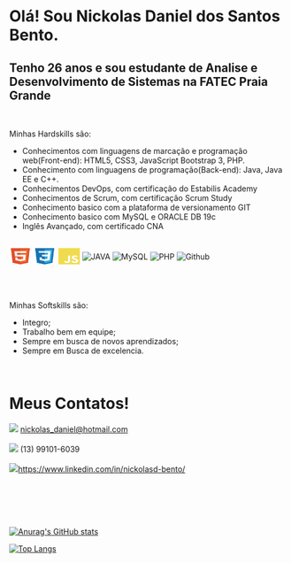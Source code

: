
# Olá! Sou Nickolas Daniel dos Santos Bento.

## Tenho 26 anos e sou estudante de Analise e Desenvolvimento de Sistemas na FATEC Praia Grande

<!--
**NickolasDS-Bento/NickolasDS-Bento** is a ✨ _special_ ✨ repository because its `README.md` (this file) appears on your GitHub profile.

Here are some ideas to get you started:

- 🔭 I’m currently working on ...
- 🌱 I’m currently learning ...
- 👯 I’m looking to collaborate on ...
- 🤔 I’m looking for help with ...
- 💬 Ask me about ...
- 📫 How to reach me: ...
- 😄 Pronouns: ...
- ⚡ Fun fact: ...

-->

<div style="display: inline_block"><br>
 
Minhas Hardskills são:
* Conhecimentos com linguagens de marcação e programação web(Front-end): HTML5, CSS3, JavaScript Bootstrap 3, PHP.
* Conhecimento com linguagens de programação(Back-end): Java, Java EE e C++.
* Conhecimentos DevOps, com certificação do Estabilis Academy
* Conhecimentos de Scrum, com certificação Scrum Study
* Conhecimento basico com a plataforma de versionamento GIT
* Conhecimento basico com MySQL e ORACLE DB 19c
* Inglês Avançado, com certificado CNA

</div>

<div style="display: inline_block"><br>
  <img align="center" alt="HTML" height="30" width="40" src="https://raw.githubusercontent.com/devicons/devicon/master/icons/html5/html5-original.svg">
  <img align="center" alt="CSS" height="30" width="40" src="https://raw.githubusercontent.com/devicons/devicon/master/icons/css3/css3-original.svg">
  <img align="center" alt="Js" height="30" width="40" src="https://raw.githubusercontent.com/devicons/devicon/master/icons/javascript/javascript-plain.svg">
  <img align="center" alt="JAVA" height="30" width="40" src="https://cdn.jsdelivr.net/gh/devicons/devicon/icons/java/java-original-wordmark.svg"/>
  <img align="center" alt="MySQL" height="30" width="40" src="https://cdn.jsdelivr.net/gh/devicons/devicon/icons/mysql/mysql-original-wordmark.svg"/>
  <img align="center" alt="PHP" height="30" width="40" src="https://cdn.jsdelivr.net/gh/devicons/devicon/icons/php/php-original.svg" />
  <img align="center" alt="Github" height="30" width="40" src="https://cdn.jsdelivr.net/gh/devicons/devicon/icons/github/github-original.svg" />
</div>
 

 <br>
 <br>
 <br>
 
Minhas Softskills são:
* Integro;
* Trabalho bem em equipe;
* Sempre em busca de novos aprendizados;
* Sempre em Busca de excelencia.
<br>


# Meus Contatos!


<img src="https://img.shields.io/badge/Microsoft_Outlook-0078D4?style=for-the-badge&logo=microsoft-outlook&logoColor=white">  nickolas_daniel@hotmail.com </a><br><br>
<img src="https://img.shields.io/badge/WhatsApp-25D366?style=for-the-badge&logo=whatsapp&logoColor=white"> (13) 99101-6039 </a> <br><br>
<img src="https://img.shields.io/badge/LinkedIn-0077B5?style=for-the-badge&logo=linkedin&logoColor=white">https://www.linkedin.com/in/nickolasd-bento/</a><br><br>



<br>
<br>
<br>
 


[![Anurag's GitHub stats](https://github-readme-stats.vercel.app/api?username=NickolasDS-Bento)](https://github.com/NickolasDS-Bento/github-readme-stats)

[![Top Langs](https://github-readme-stats.vercel.app/api/top-langs/?username=NickolasDS-Bento&layout=compact)](https://github.com/NickolasDS-Bento/github-readme-stats)

<!-- <a href="https://github.com/anuraghazra/github-readme-stats">
  <img align="center" src="https://github-readme-stats.vercel.app/api/pin/?username=anuraghazra&repo=github-readme-stats" />
</a>  -->


<!--
<div style="display: inline_block"><br>
  
  <img align="center" alt="HTML" height="30" width="40" src="https://raw.githubusercontent.com/devicons/devicon/master/icons/html5/html5-original.svg">
  <img align="center" alt="CSS" height="30" width="40" src="https://raw.githubusercontent.com/devicons/devicon/master/icons/css3/css3-original.svg">
  <img align="center" alt="Js" height="30" width="40" src="https://raw.githubusercontent.com/devicons/devicon/master/icons/javascript/javascript-plain.svg">
  <img align="center" alt="JAVA" height="30" width="40" src="https://cdn.jsdelivr.net/gh/devicons/devicon/icons/java/java-original-wordmark.svg"/>
  <img align="center" alt="MySQL" height="30" width="40" src="https://cdn.jsdelivr.net/gh/devicons/devicon/icons/mysql/mysql-original-wordmark.svg"/>
  <img align="center" alt="PHP" height="30" width="40" src="https://cdn.jsdelivr.net/gh/devicons/devicon/icons/php/php-original.svg" />
  <img align="center" alt="Github" height="30" width="40" src="https://cdn.jsdelivr.net/gh/devicons/devicon/icons/github/github-original.svg" />
</div>


-->





